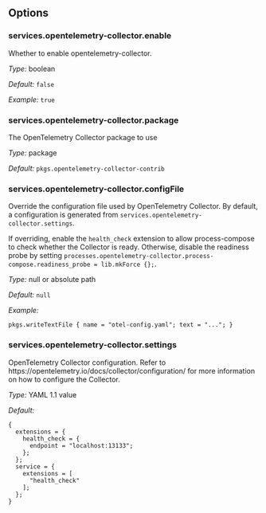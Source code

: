 [comment]: # (Do not edit this file as it is autogenerated. Go to docs/individual-docs if you want to make edits.)


[comment]: # (Please add your documentation on top of this line)

## Options

### services\.opentelemetry-collector\.enable



Whether to enable opentelemetry-collector\.



*Type:*
boolean



*Default:*
` false `



*Example:*
` true `



### services\.opentelemetry-collector\.package



The OpenTelemetry Collector package to use



*Type:*
package



*Default:*
` pkgs.opentelemetry-collector-contrib `



### services\.opentelemetry-collector\.configFile

Override the configuration file used by OpenTelemetry Collector\.
By default, a configuration is generated from ` services.opentelemetry-collector.settings `\.

If overriding, enable the ` health_check ` extension to allow process-compose to check whether the Collector is ready\.
Otherwise, disable the readiness probe by setting ` processes.opentelemetry-collector.process-compose.readiness_probe = lib.mkForce {}; `\.



*Type:*
null or absolute path



*Default:*
` null `



*Example:*

```
pkgs.writeTextFile { name = "otel-config.yaml"; text = "..."; }

```



### services\.opentelemetry-collector\.settings



OpenTelemetry Collector configuration\.
Refer to https://opentelemetry\.io/docs/collector/configuration/
for more information on how to configure the Collector\.



*Type:*
YAML 1\.1 value



*Default:*

```
{
  extensions = {
    health_check = {
      endpoint = "localhost:13133";
    };
  };
  service = {
    extensions = [
      "health_check"
    ];
  };
}
```
